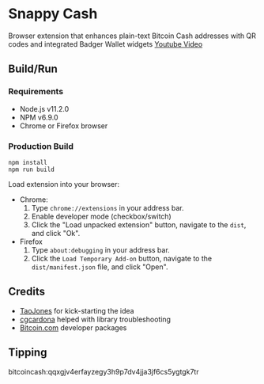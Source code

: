 # Snappy Cash
Browser extension that enhances plain-text Bitcoin Cash addresses with QR codes and integrated Badger Wallet widgets
[Youtube Video](https://www.youtube.com/watch?v=MRCQI_juVLk)

## Build/Run
### Requirements
* Node.js v11.2.0
* NPM v6.9.0
* Chrome or Firefox browser

### Production Build
```
npm install
npm run build
```

Load extension into your browser:

- Chrome:
  1. Type `chrome://extensions` in your address bar.
  2. Enable developer mode (checkbox/switch)
  3. Click the "Load unpacked extension" button, navigate to the `dist`, and click "Ok".
- Firefox
  1. Type `about:debugging` in your address bar.
  2. Click the `Load Temporary Add-on` button, navigate to the `dist/manifest.json` file, and click "Open".
  
## Credits
* [TaoJones](https://twitter.com/ColinAd33006332) for kick-starting the idea
* [cgcardona](https://twitter.com/cgcardona) helped with library troubleshooting 
* [Bitcoin.com](https://developer.bitcoin.com) developer packages

## Tipping
bitcoincash:qqxgjv4erfayzegy3h9p7dv4jja3jf6cs5ygtgk7tr
